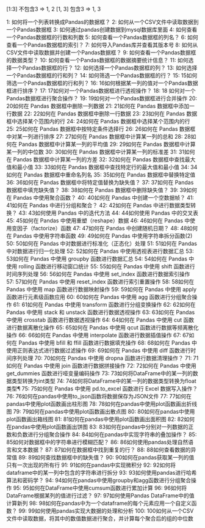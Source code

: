 [1:3]  不包含3 => 1, 2 
[1, 3] 包含3 => 1, 3

1: 如何将一个列表转换成Pandas的数据框？
2: 如何从一个CSV文件中读取数据到一个Pandas数据框
3: 如何通过pandas创建数据到mysql数据库里面
4: 如何查看一个Pandas数据框的行数和列数
5: 如何查看一个Pandas数据框的列名？
6: 如何查看一个Pandas数据框的索引？
7: 如何导入Pandas库并查看其版本号
8: 如何从CSV文件中读取数据并创建一个Pandas数据框？
9: 如何查看一个Pandas数据框的数据类型？
10: 如何查看一个Pandas数据框的数据摘要统计信息？
11: 如何选择一个Pandas数据框的行？
12: 如何选择一个Pandas数据框的列？
13: 如何选择一个Pandas数据框的行和列？
14: 如何筛选一个Pandas数据框的行？
15: 15如何筛选一个Pandas数据框的行和列？
16: 16如何根据某一列的值对一个Pandas数据框进行排序？
17: 17如何对一个Pandas数据框进行透视操作？
18: 18 如何对一个Pandas数据框进行聚合操作？
19: 19如何对一个Pandas数据框进行合并操作
20: 20如何在 Pandas 数据框中删除一列数据
21: 21如何在 Pandas 数据框中添加一行数据
22: 22如何在 Pandas 数据框中删除一行数据
23: 23如何在 Pandas 数据框中选择某个范围内的行
24: 24如何在 Pandas 数据框中选择某个范围内的行
25: 25如何在 Pandas 数据框中按特定条件选择行
26: 26如何在 Pandas 数据框中对某一列进行排序
27: 27如何在 Pandas 数据框中计算某一列的总和
28: 28如何在 Pandas 数据框中计算某一列的平均值
29: 29如何在 Pandas 数据框中计算某一列的中位数
30: 30如何在 Pandas 数据框中计算某一列的标准差
31: 31如何在 Pandas 数据框中计算某一列的方差
32: 32如何在 Pandas 数据框中查找最大值和最小值
33: 33如何在 Pandas 数据框中查找特定行的最大值和最小值
34: 34如何在 Pandas 数据框中重命名列名
35: 35如何在 Pandas 数据框中替换特定值
36: 36如何在 Pandas 数据框中将特定值替换为缺失值？
37: 37如何在 Pandas 数据框中填充缺失值？
38: 38如何在 Pandas 数据框中删除缺失值？
39: 39如何在 Pandas 中使用聚合函数？
40: 40如何在 Pandas 中创建一个空数据帧？
41: 41如何在 Pandas 中进行分组和聚合？
42: 42如何在 Pandas 中进行数据类型转换？
43: 43如何使用 Pandas 中的迭代方法
44: 44如何使用 Pandas 中的交叉表
45: 45如何在 Pandas 中使用重塑（reshape）数据
46: 46如何在 Pandas 中使用变因子（factorize）函数
47: 47如何在 Pandas 中创建随机日期？
48: 48如何在 Pandas 中使用字符串函数
49: 49如何在 Pandas 中使用字符串拆分函数(2)
50: 50如何在 Pandas 中对数据进行标准化（正态化）处理
51: 51如何在 Pandas 中对数据进行归一化处理
52: 52如何在 Pandas 中使用透视表进行数据汇总
53: 53如何在 Pandas 中使用 groupby 函数进行数据汇总
54: 54如何在 Pandas 中使用 rolling 函数进行移动窗口统计
55: 55如何在 Pandas 中使用 shift 函数进行时间序列处理
56: 56如何在 Pandas 中使用 set_index 函数进行数据索引操作
57: 57如何在 Pandas 中使用 reset_index 函数进行索引重置操作
58: 58如何在 Pandas 中使用 map 函数进行数据映射操作
59: 59如何在 Pandas 中使用 apply 函数进行元素级函数应用
60: 60如何在 Pandas 中使用 agg 函数进行分组聚合操作
61: 61如何在 Pandas 中使用 transform 函数进行分组变换操作
62: 62如何在 Pandas 中使用 stack 和 unstack 函数进行数据透视操作
63: 63如何在 Pandas 中使用 crosstab 函数进行数据透视操作
64: 64如何在 Pandas 中使用 cut 函数进行数据离散化操作
65: 65如何在 Pandas 中使用 qcut 函数进行数据等频离散化操作
66: 66如何在 Pandas 中使用 interpolate 函数进行数据插值操作
67: 67如何在 Pandas 中使用 bfill 和 ffill 函数进行数据填充操作
68: 68如何在 Pandas 中使用正则表达式进行数据过滤操作
69: 69如何在 Pandas 中使用 diff 函数进行时间序列处理
70: 70如何在 Pandas 中使用 dropna 函数进行数据清理操作？
71: 71如何在 Pandas 中使用 join 函数进行数据拼接操作
72: 72如何在 Pandas 中使用 get_dummies 函数进行哑变量编码操作
73: 73如何将DataFrame中的某一列的数据类型转换为int类型
74: 74如何将DataFrame中的某一列的数据类型转换为float类型¶
75: 75如何在 Pandas 中使用 pd.to_excel 函数进行 Excel 数据写入操作？
76: 76如何在pandas中使用to_json函数将数据保存为JSON文件
77: 77如何在pandas中使用plot函数画出柱形图
78: 78如何在pandas中使用plot函数画出折线图
79: 79如何在pandas中使用plot函数画出散点图
80: 80如何在pandas中使用plot函数画出箱线图
81: 81如何在pandas中使用plot函数画出面积图
82: 82如何在pandas中使用plot函数画出饼图
83: 83如何在pandas中分别对一列数据的正数和负数进行分组聚合操作
84: 84如何在pandas中实现字符串的叠加操作？
85: 85如何对数据框中的字符串进行模糊匹配？
86: 86如何使用pandas处理自然语言和文本数据？
87: 87如何在数据框中找到重复的行？
88: 88如何查看数据的异常值
89: 89如何查找数据框中的缺失值？
90: 90如何在pandas获取某一列的值只有一次出现的所有行
91: 91如何在pandas中实现微积分
92: 92如何将dataframe中的某一列中包含的字符串进行拆分
93: 93如何使用pandas进行哈希算法和密码学？
94: 94如何在pandas中使用groupby和agg函数进行分组聚合操作
95: 95如何在DataFrame中使用cumsum函数进行累加计算
96: 96如何将DataFrame根据某列的值进行过滤？
97: 97如何使用Pandas DataFrame中的值计算新列
98: 98如何在pandas中为一个dataframe的每个元素应用一个自定义函数？
99: 99如何使用pandas实现大数据的处理和分析
100: 100如何从一个CSV文件中读取数据，将其中的数值数据进行聚合，并计算每个聚合后的组的中位数
